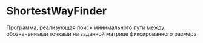 # ShortestWayFinder
Программа, реализующая поиск минимального пути между обозначенными точками на заданной матрице фиксированного размера
